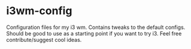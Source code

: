 i3wm-config
===========

Configuration files for my i3 wm. 
Contains tweaks to the default configs. Should be good to use as a starting point if you want to try i3.
Feel free contribute/suggest cool ideas.
